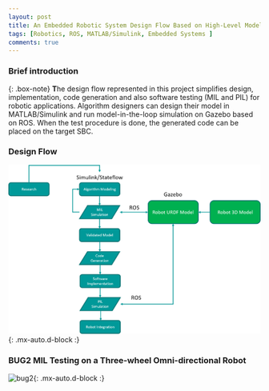 ```yaml
---
layout: post
title: An Embedded Robotic System Design Flow Based on High-Level Models and ROS
tags: [Robotics, ROS, MATLAB/Simulink, Embedded Systems ]
comments: true
---
```

### Brief introduction

{: .box-note}
**T**he design flow represented in this project simplifies design, implementation, code generation and also software testing (MIL and PIL) for robotic applications. Algorithm designers can design their model in MATLAB/Simulink and run model-in-the-loop simulation on Gazebo based on ROS. When the test procedure is done, the generated code can be placed on the target SBC. 

### Design Flow
![omni_robot_design_process](/assets/img/design_process.png){: .mx-auto.d-block :}

### BUG2 MIL Testing on a Three-wheel Omni-directional Robot

![bug2](/assets/img/bug2.gif){: .mx-auto.d-block :}